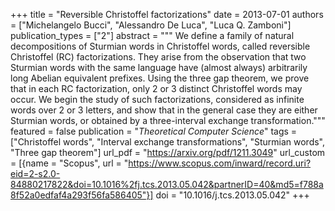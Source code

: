 +++
title = "Reversible Christoffel factorizations"
date = 2013-07-01
authors = ["Michelangelo Bucci", "Alessandro De Luca", "Luca Q. Zamboni"]
publication_types = ["2"]
abstract = """
We define a family of natural decompositions of Sturmian words in Christoffel
words, called reversible Christoffel (RC) factorizations. They arise from the
observation that two Sturmian words with the same language have (almost always)
arbitrarily long Abelian equivalent prefixes. Using the three gap theorem, we
prove that in each RC factorization, only 2 or 3 distinct Christoffel words may
occur. We begin the study of such factorizations, considered as infinite words
over 2 or 3 letters, and show that in the general case they are either Sturmian
words, or obtained by a three-interval exchange transformation."""
featured = false
publication = "*Theoretical Computer Science*"
tags = ["Christoffel words", "Interval exchange transformations", "Sturmian words", "Three gap theorem"]
url_pdf = "https://arxiv.org/pdf/1211.3049"
url_custom = [{name = "Scopus", url = "https://www.scopus.com/inward/record.uri?eid=2-s2.0-84880217822&doi=10.1016%2fj.tcs.2013.05.042&partnerID=40&md5=f788a8f52a0edfaf4a293f56fa586405"}]
doi = "10.1016/j.tcs.2013.05.042"
+++
